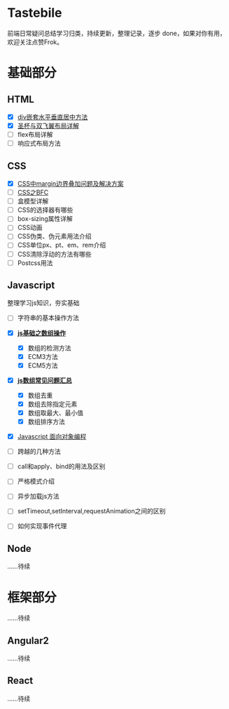 # Tastebile

前端日常疑问总结学习归类，持续更新，整理记录，逐步 done，如果对你有用，欢迎关注点赞Frok。

# 基础部分

## HTML

- [x] [div嵌套水平垂直居中方法](/html/div-center-middle)
- [x] [圣杯与双飞翼布局详解](/html/the-holy-grail)
- [ ] flex布局详解
- [ ] 响应式布局方法

## CSS

- [x] [CSS中margin边界叠加问题及解决方案](/css/margin-margin)
- [ ] [CSS之BFC](/css/bfc)
- [ ] 盒模型详解
- [ ] CSS的选择器有哪些
- [ ] box-sizing属性详解
- [ ] CSS动画
- [ ] CSS伪类、伪元素用法介绍
- [ ] CSS单位px、pt、em、rem介绍
- [ ] CSS清除浮动的方法有哪些
- [ ] Postcss用法

## Javascript

整理学习js知识，夯实基础


- [ ] 字符串的基本操作方法
- [x] [**js基础之数组操作**](/javascript/array/base)
	- [x] 数组的检测方法
	- [x] ECM3方法
	- [x] ECM5方法
- [x] [**js数组常见问题汇总**](/javascritp/issue)
	- [x] 数组去重
	- [x] 数组去除指定元素
	- [x] 数组取最大、最小值
	- [x] 数组排序方法	
- [x] [Javascript 面向对象编程](/javascript/oop)
- [ ] 跨越的几种方法
- [ ] call和apply、bind的用法及区别
- [ ] 严格模式介绍
- [ ] 异步加载js方法
- [ ] setTimeout,setInterval,requestAnimation之间的区别
- [ ] 如何实现事件代理


## Node

……待续

# 框架部分

……待续

## Angular2

……待续

## React

……待续